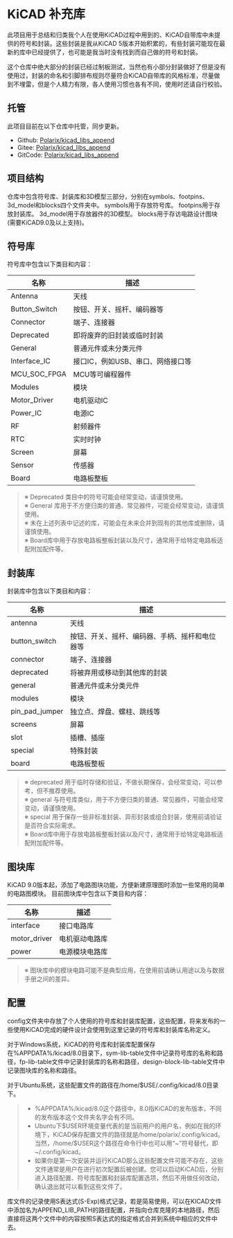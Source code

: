 # KiCAD 补充库

此项目用于总结和归类我个人在使用KiCAD过程中用到的、KiCAD自带库中未提供的符号和封装。这些封装是我从KiCAD 5版本开始积累的，有些封装可能现在最新的库中已经提供了，也可能是我当时没有找到而自己做的符号和封装。    

这个仓库中绝大部分的封装已经过制板测试，当然也有小部分封装做好了但是没有使用过，封装的命名和引脚排布规则尽量符合KiCAD自带库的风格标准，尽量做到不埋雷，但是个人精力有限，各人使用习惯也各有不同，使用时还请自行校验。    

## 托管

此项目目前在以下仓库中托管，同步更新。

 - Github: [Polarix/kicad_libs_append](https://github.com/Polarix/kicad_libs_append)
 - Gitee: [Polarix/kicad_libs_append](https://gitee.com/Polarix/kicad_libs_append)
 - GitCode: [Polarix/kicad_libs_append](https://gitcode.com/Polarix/kicad_libs_append)

## 项目结构

仓库中包含符号库、封装库和3D模型三部分，分别在symbols、footpins、3d_model和blocks四个文件夹中。
symbols用于存放符号库。
footpins用于存放封装库。
3d_model用于存放器件的3D模型。
blocks用于存访电路设计图块(需要KiCAD9.0及以上支持)。

## 符号库

符号库中包含以下类目和内容：

|名称|描述|
|-|-|
|Antenna|天线|
|Button_Switch|按钮、开关、摇杆、编码器等|
|Connector|端子、连接器|
|Deprecated|即将废弃的旧封装或临时封装|
|General|普通元件或未分类元件|
|Interface_IC|接口IC，例如USB、串口、网络接口等|
|MCU_SOC_FPGA|MCU等可编程器件|
|Modules|模块|
|Motor_Driver|电机驱动IC|
|Power_IC|电源IC|
|RF|射频器件|
|RTC|实时时钟|
|Screen|屏幕|
|Sensor|传感器|
|Board|电路板整板|
> ※ Deprecated 类目中的符号可能会经常变动，请谨慎使用。    
> ※ General 库用于不方便归类的普通、常见器件，可能会经常变动，请谨慎使用。    
> ※ 未在上述列表中记述的库，可能会在未来合并到现有的其他库或删除，请谨慎使用。    
> ※ Board库中用于存放电路板整板封装以及尺寸，通常用于给特定电路板适配附加配件等。    

## 封装库

封装库中包含以下类目和内容：

|名称|描述|
|-|-|
|antenna|天线|
|button_switch|按钮、开关、摇杆、编码器、手柄、摇杆和电位器等|
|connector|端子、连接器|
|deprecated|将被弃用或移动到其他库的封装|
|general|普通元件或未分类元件|
|modules|模块|
|pin_pad_jumper|独立点、焊盘、螺柱、跳线等|
|screens|屏幕|
|slot|插槽、插座|
|special|特殊封装|
|board|电路板整板|
> ※ deprecated 用于临时存储和验证，不做长期保存，会经常变动，可以参考，但不推荐使用。    
> ※ general 与符号库类似，用于不方便归类的普通、常见器件，可能会经常变动，请谨慎使用。    
> ※ special 用于保存一些非标准封装、异形封装或组合封装，使用前请验证是否符合实际需求。    
> ※ Board库中用于存放电路板整板封装以及尺寸，通常用于给特定电路板适配附加配件等。    

## 图块库

KiCAD 9.0版本起，添加了电路图块功能，方便新建原理图时添加一些常用的简单的电路图模块。
目前图块库中包含以下类目和内容：

|名称|描述|
|-|-|
|interface|接口电路库|
|motor_driver|电机驱动电路库|
|power|电源模块电路库|
> ※ 图块库中的模块电路可能不是典型应用，在使用前请确认用途以及与数据手册之间的差异。    

## 配置

config文件夹中存放了个人使用的符号库和封装库配置，这些配置，将来发布的一些使用KiCAD完成的硬件设计会使用到这里记录的符号库和封装库名称定义。

对于Windows系统，KiCAD的符号库和封装库配置保存在%APPDATA%/kicad/8.0目录下，sym-lib-table文件中记录符号库的名称和路径，fp-lib-table文件中记录封装库的名称和路径，design-block-lib-table文件中记录图块库的名称和路径。

对于Ubuntu系统，这些配置文件的路径在/home/\$USE/.config/kicad/8.0目录下。

> - %APPDATA%/kicad/8.0这个路径中，8.0指KiCAD的发布版本，不同的发布版本这个文件夹名字会有不同。
> - Ubuntu下\$USER环境变量代表的是当前用户的用户名，例如在我的环境下，KiCAD保存配置文件的路径就是/home/polarix/.config/kicad。当然，/home/\$USER这个路径在命令行中也可以用“~”符号替代，即~/.config/kicad。
> - 如果你是第一次安装并运行KiCAD那么这些配置文件可能不存在，这些文件通常是用户在进行初次配置后被创建。您可以启动KiCAD后，分别进入路径配置、符号库配置和封装库配置选项，然后不用做任何改动，确认退出就可以看到这些文件了。

库文件的记录使用S表达式(S-Exp)格式记录，若是简易使用，可以在KICAD文件中添加名为APPEND_LIB_PATH的路径配置，并指向仓库克隆的本地路径，然后直接将这两个文件中的内容按照S表达式的指定格式合并到系统中相应的文件中去。
